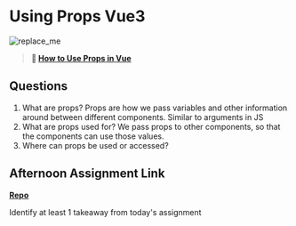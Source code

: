# Using Props Vue3

![replace_me](https://codeworks.blob.core.windows.net/public/assets/img/illustrations/placeholder.svg)

> **📖 [How to Use Props in Vue](https://codeworksacademy.com/fs-student-guide/resources/wk6/02-Props)**

## Questions

1. What are props?
Props are how we pass variables and other information around between different components. Similar to arguments in JS
2. What are props used for?
We pass props to other components, so that the components can use those values.
3. Where can props be used or accessed?

## Afternoon Assignment Link

**[Repo](https://github.com/TobyComon/NasaApi)**

Identify at least 1 takeaway from today's assignment
